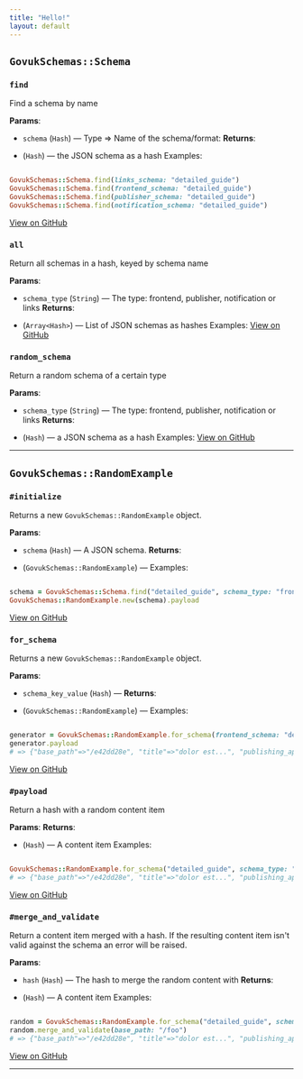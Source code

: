 ```yaml
---
title: "Hello!"
layout: default
---
```


## `GovukSchemas::Schema`

### `find`

Find a schema by name

**Params**:

- `schema` (`Hash`) — Type => Name of the schema/format:
**Returns**:

- (`Hash`) — the JSON schema as a hash
Examples:

```ruby

GovukSchemas::Schema.find(links_schema: "detailed_guide")
GovukSchemas::Schema.find(frontend_schema: "detailed_guide")
GovukSchemas::Schema.find(publisher_schema: "detailed_guide")
GovukSchemas::Schema.find(notification_schema: "detailed_guide")
```
[View on GitHub](https://github.com/alphagov/govuk_schemas_gem/blob/master/lib/govuk_schemas/schema.rb#L13)

### `all`

Return all schemas in a hash, keyed by schema name

**Params**:

- `schema_type` (`String`) — The type: frontend, publisher, notification or links
**Returns**:

- (`Array<Hash>`) — List of JSON schemas as hashes
Examples:
[View on GitHub](https://github.com/alphagov/govuk_schemas_gem/blob/master/lib/govuk_schemas/schema.rb#L22)

### `random_schema`

Return a random schema of a certain type

**Params**:

- `schema_type` (`String`) — The type: frontend, publisher, notification or links
**Returns**:

- (`Hash`) — a JSON schema as a hash
Examples:
[View on GitHub](https://github.com/alphagov/govuk_schemas_gem/blob/master/lib/govuk_schemas/schema.rb#L34)

---
## `GovukSchemas::RandomExample`

### `#initialize`

Returns a new `GovukSchemas::RandomExample` object.

**Params**:

- `schema` (`Hash`) — A JSON schema.
**Returns**:

- (`GovukSchemas::RandomExample`) —
Examples:

```ruby

schema = GovukSchemas::Schema.find("detailed_guide", schema_type: "frontend")
GovukSchemas::RandomExample.new(schema).payload
```
[View on GitHub](https://github.com/alphagov/govuk_schemas_gem/blob/master/lib/govuk_schemas/random_example.rb#L17)

### `for_schema`

Returns a new `GovukSchemas::RandomExample` object.

**Params**:

- `schema_key_value` (`Hash`) —
**Returns**:

- (`GovukSchemas::RandomExample`) —
Examples:

```ruby

generator = GovukSchemas::RandomExample.for_schema(frontend_schema: "detailed_guide")
generator.payload
# => {"base_path"=>"/e42dd28e", "title"=>"dolor est...", "publishing_app"=>"elit"...}
```
[View on GitHub](https://github.com/alphagov/govuk_schemas_gem/blob/master/lib/govuk_schemas/random_example.rb#L32)

### `#payload`

Return a hash with a random content item

**Params**:
**Returns**:

- (`Hash`) — A content item
Examples:

```ruby

GovukSchemas::RandomExample.for_schema("detailed_guide", schema_type: "frontend").payload
# => {"base_path"=>"/e42dd28e", "title"=>"dolor est...", "publishing_app"=>"elit"...}
```
[View on GitHub](https://github.com/alphagov/govuk_schemas_gem/blob/master/lib/govuk_schemas/random_example.rb#L45)

### `#merge_and_validate`

Return a content item merged with a hash. If the resulting content item
isn't valid against the schema an error will be raised.

**Params**:

- `hash` (`Hash`) — The hash to merge the random content with
**Returns**:

- (`Hash`) — A content item
Examples:

```ruby

random = GovukSchemas::RandomExample.for_schema("detailed_guide", schema_type: "frontend")
random.merge_and_validate(base_path: "/foo")
# => {"base_path"=>"/e42dd28e", "title"=>"dolor est...", "publishing_app"=>"elit"...}
```
[View on GitHub](https://github.com/alphagov/govuk_schemas_gem/blob/master/lib/govuk_schemas/random_example.rb#L68)

---
